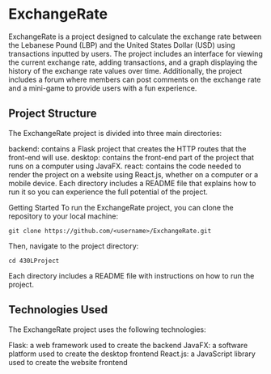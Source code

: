 # ExchangeRate
ExchangeRate is a project designed to calculate the exchange rate between the Lebanese Pound (LBP) and the United States Dollar (USD) using transactions inputted by users. The project includes an interface for viewing the current exchange rate, adding transactions, and a graph displaying the history of the exchange rate values over time. Additionally, the project includes a forum where members can post comments on the exchange rate and a mini-game to provide users with a fun experience.

## Project Structure
The ExchangeRate project is divided into three main directories:

backend: contains a Flask project that creates the HTTP routes that the front-end will use.
desktop: contains the front-end part of the project that runs on a computer using JavaFX.
react: contains the code needed to render the project on a website using React.js, whether on a computer or a mobile device.
Each directory includes a README file that explains how to run it so you can experience the full potential of the project.

Getting Started
To run the ExchangeRate project, you can clone the repository to your local machine:
 ```
git clone https://github.com/<username>/ExchangeRate.git
```

Then, navigate to the project directory:

```
cd 430LProject
```

Each directory includes a README file with instructions on how to run the project.

## Technologies Used
The ExchangeRate project uses the following technologies:

Flask: a web framework used to create the backend
JavaFX: a software platform used to create the desktop frontend
React.js: a JavaScript library used to create the website frontend
